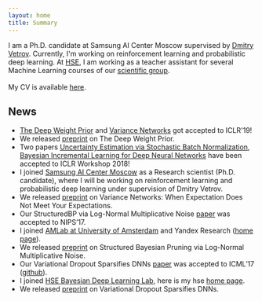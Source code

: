 ```yaml
---
layout: home
title: Summary
---
```


I am a Ph.D. candidate at Samsung AI Center Moscow supervised by [Dmitry Vetrov](https://scholar.google.com/citations?user=7HU0UoUAAAAJ&hl=en). 
Currently, I'm working on reinforcement learning and probabilistic deep learning. 
At [HSE](https://www.hse.ru/en/), I am working as a teacher assistant for several Machine Learning courses of our [scientific group](http://bayesgroup.ru/teaching/).
<br />
<br />
My CV is available [here](https://docs.google.com/document/d/1s7wPBTrbM4LNM9elzAjepc5RLGLobmzAiVVUy1kxDTU/edit?usp=sharing).
 
## News 
- [The Deep Weight Prior](https://openreview.net/forum?id=ByGuynAct7) and [Variance Networks](https://openreview.net/forum?id=B1GAUs0cKQ) got accepted to ICLR'19!
- We released [preprint](https://arxiv.org/abs/1810.06943) on The Deep Weight Prior.
- Two papers [Uncertainty Estimation via Stochastic Batch Normalization](https://openreview.net/forum?id=r1yXEdkvz), [Bayesian Incremental Learning for Deep Neural Networks](https://openreview.net/forum?id=ByZzFPJDG) have been accepted to ICLR Workshop 2018!
- I joined [Samsung AI Center Moscow](https://research.samsung.com/aicenter_moscow) as a Research scientist (Ph.D. candidate), where I will be working on reinforcement learning and probabilistic deep learning under supervision of Dmitry Vetrov.
- We released [preprint](https://arxiv.org/abs/1803.03764) on Variance Networks: When Expectation Does Not Meet Your Expectations.
- Our StructuredBP via Log-Normal Multiplicative Noise [paper](https://arxiv.org/abs/1705.07283) was accepted to NIPS’17.
- I joined [AMLab at University of Amsterdam](http://amlab.science.uva.nl/people/) and Yandex Research ([home page](https://research.yandex.com/lib/people/609475)). 
- We released [preprint](https://arxiv.org/abs/1705.07283) on Structured Bayesian Pruning via Log-Normal Multiplicative Noise.
- Our Variational Dropout Sparsifies DNNs [paper](https://arxiv.org/abs/1701.05369) was accepted to ICML’17 ([github](https://github.com/ars-ashuha/variational-dropout-sparsifies-dnn)).
- I joined [HSE Bayesian Deep Learning Lab](https://cs.hse.ru/en/big-data/bayeslab), here is my hse [home page](https://www.hse.ru/en/org/persons/204848606).
- We released [preprint](https://arxiv.org/abs/1701.05369) on Variational Dropout Sparsifies DNNs.
